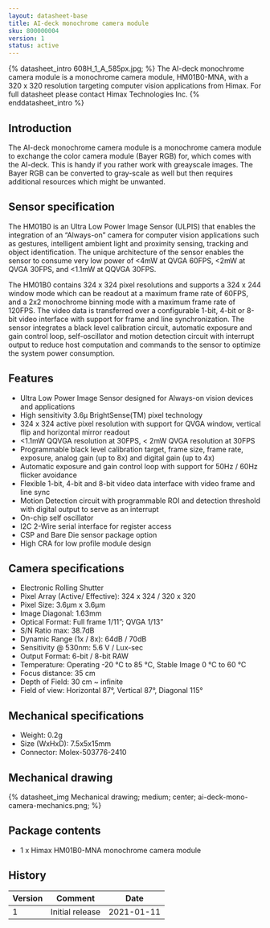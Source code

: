 ```yaml
---
layout: datasheet-base
title: AI-deck monochrome camera module
sku: 800000004
version: 1
status: active
---
```


{% datasheet_intro 608H_1_A_585px.jpg; %}
The AI-deck monochrome camera module is a monochrome camera module, HM01B0-MNA, with a 320 x 320 resolution targeting computer vision applications from Himax. For full datasheet please contact Himax Technologies Inc.
{% enddatasheet_intro %}

## Introduction

The AI-deck monochrome camera module is a monochrome camera module to exchange the color camera module (Bayer RGB) for, which comes with the AI-deck. This is handy if you rather work with greayscale images. The Bayer RGB can be converted to gray-scale as well but then requires additional resources which might be unwanted.

## Sensor specification
The HM01B0 is an Ultra Low Power Image Sensor (ULPIS) that enables the integration of an “Always-on” camera for computer vision applications such as gestures, intelligent ambient light and proximity sensing, tracking and object identification. The unique architecture of the sensor enables the sensor to consume very low power of <4mW at QVGA 60FPS, <2mW at QVGA 30FPS, and <1.1mW at QQVGA 30FPS.

The HM01B0 contains 324 x 324 pixel resolutions and supports a 324 x 244 window mode which can be readout at a maximum frame rate of 60FPS, and a 2x2 monochrome binning mode with a maximum frame rate of 120FPS. The video data is transferred over a configurable 1-bit, 4-bit or 8-bit video interface with support for frame and line synchronization. The sensor integrates a black level calibration circuit, automatic exposure and gain control loop, self-oscillator and motion detection circuit with interrupt output to reduce host computation and commands to the sensor to optimize the system power consumption.

## Features

* Ultra Low Power Image Sensor designed for Always-on vision devices and applications
* High sensitivity 3.6μ BrightSense(TM) pixel technology
* 324 x 324 active pixel resolution with support for QVGA window, vertical flip and horizontal mirror readout
* <1.1mW QQVGA resolution at 30FPS, < 2mW QVGA resolution at 30FPS
* Programmable black level calibration target, frame size, frame rate, exposure, analog gain (up to 8x) and digital gain (up to 4x)
* Automatic exposure and gain control loop with support for 50Hz / 60Hz flicker avoidance
* Flexible 1-bit, 4-bit and 8-bit video data interface with video frame and line sync
* Motion Detection circuit with programmable ROI and detection threshold with digital output to serve as an interrupt
* On-chip self oscillator
* I2C 2-Wire serial interface for register access
* CSP and Bare Die sensor package option
* High CRA for low profile module design

## Camera specifications

* Electronic Rolling Shutter
* Pixel Array (Active/ Effective): 324 x 324 / 320 x 320
* Pixel Size: 3.6μm x 3.6μm
* Image Diagonal: 1.63mm
* Optical Format: Full frame 1/11”; QVGA 1/13”
* S/N Ratio max: 38.7dB
* Dynamic Range (1x / 8x): 64dB / 70dB
* Sensitivity @ 530nm: 5.6 V / Lux-sec
* Output Format: 6-bit / 8-bit RAW
* Temperature: Operating -20 °C to 85 °C, Stable Image 0 °C to 60 °C
* Focus distance: 35 cm
* Depth of Field: 30 cm ~ infinite
* Field of view: Horizontal 87°, Vertical 87°, Diagonal 115°

## Mechanical specifications

* Weight: 0.2g
* Size (WxHxD): 7.5x5x15mm
* Connector: Molex-503776-2410

## Mechanical drawing

{% datasheet_img Mechanical drawing; medium; center; ai-deck-mono-camera-mechanics.png; %}

## Package contents

* 1 x Himax HM01B0-MNA monochrome camera module

## History

| Version | Comment | Date |
| ------- | ------- | ---- |
| 1 | Initial release | 2021-01-11 |
